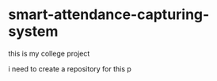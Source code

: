 # smart-attendance-capturing-system

this is my college project

i need to create a repository for this p
